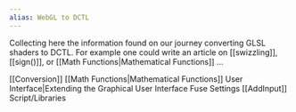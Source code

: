 ```yaml
---
alias: WebGL to DCTL
---
```


Collecting here the information found on our journey converting GLSL shaders to DCTL. For example one could write an article on [[swizzling]], [[sign()]], or [[Math Functions|Mathematical Functions]] ...

[[Conversion]]
[[Math Functions|Mathematical Functions]]
User Interface|Extending the Graphical User Interface
Fuse Settings
[[AddInput]]
Script/Libraries



